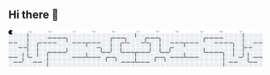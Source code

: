 ## Hi there 👋

<!--
**vjvishal8386/vjvishal8386** is a ✨ _special_ ✨ repository because its `README.md` (this file) appears on your GitHub profile.

Here are some ideas to get you started:

- 🔭 I’m currently working on ...
- 🌱 I’m currently learning ...
- 👯 I’m looking to collaborate on ...
- 🤔 I’m looking for help with ...
- 💬 Ask me about ...
- 📫 How to reach me: ...
- 😄 Pronouns: ...
- ⚡ Fun fact: ...
-->

<picture>
  <source media="(prefers-color-scheme: dark)" srcset="https://raw.githubusercontent.com/vjvishal8386/vjvishal8386/output/pacman-contribution-graph-dark.svg">
  <source media="(prefers-color-scheme: light)" srcset="https://raw.githubusercontent.com/vjvishal8386/vjvishal8386/output/pacman-contribution-graph.svg">
  <img alt="pacman contribution graph" src="https://raw.githubusercontent.com/vjvishal8386/vjvishal8386/output/pacman-contribution-graph.svg">
</picture>


<!-- <picture>
  <source media="(prefers-color-scheme: dark)" srcset="https://raw.githubusercontent.com/vjvishal8386/vjvishal8386/output/github-snake-dark.svg" />
  <source media="(prefers-color-scheme: light)" srcset="https://raw.githubusercontent.com/vjvishal8386/vjvishal8386/output/github-snake.svg" />
  <img alt="github-snake" src="https://raw.githubusercontent.com/vjvishal8386/vjvishal8386/output/github-snake.svg" />
</picture> -->